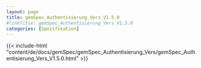 ```yaml
---
layout: page
title: gemSpec_Authentisierung_Vers_V1.5.0
#linkTitle: gemSpec_Authentisierung_Vers_V1.5.0
categories: [Spezifikation]
---
```

{{< include-html "content/de/docs/gemSpec/gemSpec_Authentisierung_Vers/gemSpec_Authentisierung_Vers_V1.5.0.html" >}}